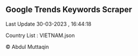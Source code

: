 

## Google Trends Keywords Scraper 
 
Last Update 30-03-2023 , 16:44:18

Country List :
VIETNAM.json



© Abdul Muttaqin 
